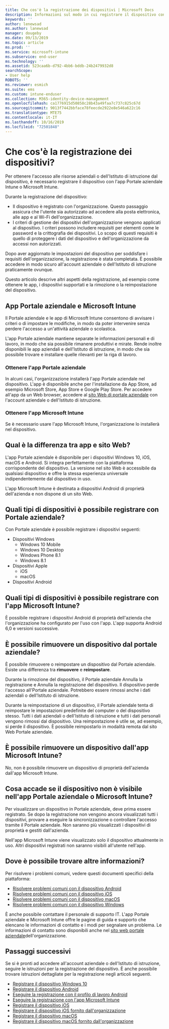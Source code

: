 ```yaml
---
title: Che cos'è la registrazione dei dispositivi | Microsoft Docs
description: Informazioni sul modo in cui registrare il dispositivo con l'app Portale aziendale e Microsoft Intune.
keywords: ''
author: lenewsad
ms.author: lanewsad
manager: dougeby
ms.date: 09/13/2019
ms.topic: article
ms.prod: ''
ms.service: microsoft-intune
ms.subservice: end-user
ms.technology: ''
ms.assetid: 523caa6b-d792-4bb6-bddb-24b2479932d8
searchScope:
- User help
ROBOTS: ''
ms.reviewer: esmich
ms.suite: ems
ms.custom: intune-enduser
ms.collection: M365-identity-device-management
ms.openlocfilehash: ca1776915d50858c28b43a49faa7c737c825c67d
ms.sourcegitcommit: 9013f7442bbface78feecde2922e8e546a622c16
ms.translationtype: MTE75
ms.contentlocale: it-IT
ms.lasthandoff: 10/16/2019
ms.locfileid: "72501848"
---
```

# <a name="what-is-device-enrollment"></a>Che cos'è la registrazione dei dispositivi?
Per ottenere l'accesso alle risorse aziendali o dell'Istituto di istruzione dal dispositivo, è necessario registrare il dispositivo con l'app Portale aziendale Intune o Microsoft Intune. 

Durante la registrazione del dispositivo:

* Il dispositivo è registrato con l'organizzazione. Questo passaggio assicura che l'utente sia autorizzato ad accedere alla posta elettronica, alle app e al Wi-Fi dell'organizzazione. 
* I criteri di gestione dei dispositivi dell'organizzazione vengono applicati al dispositivo. I criteri possono includere requisiti per elementi come le password e la crittografia dei dispositivi. Lo scopo di questi requisiti è quello di proteggere i dati del dispositivo e dell'organizzazione da accessi non autorizzati.

Dopo aver aggiornato le impostazioni del dispositivo per soddisfare i requisiti dell'organizzazione, la registrazione è stata completata. È possibile accedere in modo sicuro all'account aziendale o dell'Istituto di istruzione praticamente ovunque.  

Questo articolo descrive altri aspetti della registrazione, ad esempio come ottenere le app, i dispositivi supportati e la rimozione o la reimpostazione del dispositivo.  

## <a name="company-portal-and-microsoft-intune-app"></a>App Portale aziendale e Microsoft Intune

Il Portale aziendale e le app di Microsoft Intune consentono di avvisare i criteri o di impostare le modifiche, in modo da poter intervenire senza perdere l'accesso a un'attività aziendale o scolastica. 

L'app Portale aziendale mantiene separate le informazioni personali e di lavoro, in modo che sia possibile rimanere produttivi e mirate. Rende inoltre disponibili le app aziendali e dell'Istituto di istruzione, in modo che sia possibile trovare e installare quelle rilevanti per la riga di lavoro.  

### <a name="get-company-portal"></a>Ottenere l'app Portale aziendale

In alcuni casi, l'organizzazione installerà l'app Portale aziendale nel dispositivo. L'app è disponibile anche per l'installazione da App Store, ad esempio Microsoft Store, App Store e Google Play Store. Per accedere all'app da un Web browser, accedere al [sito Web di portale aziendale](https://go.microsoft.com/fwlink/?linkid=2010980) con l'account aziendale o dell'Istituto di istruzione.  

### <a name="get-microsoft-intune-app"></a>Ottenere l'app Microsoft Intune

Se è necessario usare l'app Microsoft Intune, l'organizzazione lo installerà nel dispositivo.  

## <a name="whats-the-difference-between-the-apps-and-the-website"></a>Qual è la differenza tra app e sito Web?
L'app Portale aziendale è disponibile per i dispositivi Windows 10, iOS, macOS e Android. Si integra perfettamente con la piattaforma corrispondente del dispositivo. La versione nel sito Web è accessibile da qualsiasi dispositivo e offre la stessa esperienza universale indipendentemente dal dispositivo in uso. 

L'app Microsoft Intune è destinata a dispositivi Android di proprietà dell'azienda e non dispone di un sito Web.  

## <a name="what-kind-of-devices-can-you-enroll-with-company-portal"></a>Quali tipi di dispositivi è possibile registrare con Portale aziendale?
Con Portale aziendale è possibile registrare i dispositivi seguenti:  

- Dispositivi Windows
  - Windows 10 Mobile
  - Windows 10 Desktop
  - Windows Phone 8.1
  - Windows 8.1
- Dispositivi Apple
    - iOS
    - macOS
- Dispositivi Android


## <a name="what-kind-of-devices-can-you-enroll-with-the-microsoft-intune-app"></a>Quali tipi di dispositivi è possibile registrare con l'app Microsoft Intune?  
È possibile registrare i dispositivi Android di proprietà dell'azienda che l'organizzazione ha configurato per l'uso con l'app. L'app supporta Android 6,0 e versioni successive. 

## <a name="can-you-remove-a-device-from-the-company-portal"></a>È possibile rimuovere un dispositivo dal portale aziendale?
È possibile rimuovere o reimpostare un dispositivo dal Portale aziendale. Esiste una differenza tra **rimuovere** e **reimpostare**.

Durante la rimozione del dispositivo, il Portale aziendale Annulla la registrazione e Annulla la registrazione del dispositivo. Il dispositivo perde l'accesso all'Portale aziendale. Potrebbero essere rimossi anche i dati aziendali o dell'Istituto di istruzione. 

Durante la reimpostazione di un dispositivo, il Portale aziendale tenta di reimpostare le impostazioni predefinite del computer o del dispositivo stesso. Tutti i dati aziendali o dell'Istituto di istruzione e tutti i dati personali vengono rimossi dal dispositivo. Una reimpostazione è utile se, ad esempio, si perde il dispositivo. È possibile reimpostarlo in modalità remota dal sito Web Portale aziendale.  

## <a name="can-you-remove-a-device-from-the-microsoft-intune-app"></a>È possibile rimuovere un dispositivo dall'app Microsoft Intune?
No, non è possibile rimuovere un dispositivo di proprietà dell'azienda dall'app Microsoft Intune.  

## <a name="what-if-i-cant-see-my-device-in-the-company-portal-or-microsoft-intune-app"></a>Cosa accade se il dispositivo non è visibile nell'app Portale aziendale o Microsoft Intune?
Per visualizzare un dispositivo in Portale aziendale, deve prima essere registrato. Se dopo la registrazione non vengono ancora visualizzati tutti i dispositivi, provare a eseguire la sincronizzazione o controllare l'accesso tramite il Portale aziendale. Non saranno più visualizzati i dispositivi di proprietà e gestiti dall'azienda.

Nell'app Microsoft Intune viene visualizzato solo il dispositivo attualmente in uso. Altri dispositivi registrati non saranno visibili all'utente nell'app.  

## <a name="where-else-can-i-go-for-help"></a>Dove è possibile trovare altre informazioni?  
Per risolvere i problemi comuni, vedere questi documenti specifici della piattaforma:  

- [Risolvere problemi comuni con il dispositivo Android](check-compliance-on-your-device-android.md)  
- [Risolvere problemi comuni con il dispositivo iOS](troubleshoot-your-device-ios.md)
- [Risolvere problemi comuni con il dispositivo macOS](troubleshoot-your-device-macos.md)
- [Risolvere problemi comuni con il dispositivo Windows](troubleshoot-your-device-windows.md)

È anche possibile contattare il personale di supporto IT. L'app Portale aziendale e Microsoft Intune offre le pagine di guida e supporto che elencano le informazioni di contatto e i modi per segnalare un problema. Le informazioni di contatto sono disponibili anche nel [sito web portale aziendale](https://go.microsoft.com/fwlink/?linkid=2010980)dell'organizzazione.  

## <a name="next-steps"></a>Passaggi successivi  

Se si è pronti ad accedere all'account aziendale o dell'Istituto di istruzione, seguire le istruzioni per la registrazione del dispositivo. È anche possibile trovare istruzioni dettagliate per la registrazione negli articoli seguenti.

* [Registrare il dispositivo Windows 10](enroll-windows-10-device.md)
* [Registrare il dispositivo Android](enroll-device-android-company-portal.md)
* [Eseguire la registrazione con il profilo di lavoro Android](enroll-device-android-work-profile.md)
* [Eseguire la registrazione con l'app Microsoft Intune](enroll-device-android-microsoft-intune-app.md)
* [Registrare il dispositivo iOS](enroll-your-device-in-intune-ios.md)
* [Registrare il dispositivo iOS fornito dall'organizzazione](enroll-your-device-dep-ios.md)
* [Registrare il dispositivo macOS](enroll-your-device-in-intune-macos-cp.md)
* [Registrare il dispositivo macOS fornito dall'organizzazione](enroll-company-device-macos.md)



